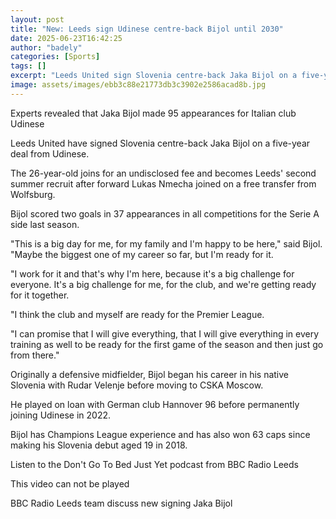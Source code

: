 ```yaml
---
layout: post
title: "New: Leeds sign Udinese centre-back Bijol until 2030"
date: 2025-06-23T16:42:25
author: "badely"
categories: [Sports]
tags: []
excerpt: "Leeds United sign Slovenia centre-back Jaka Bijol on a five-year deal from Udinese."
image: assets/images/ebb3c88e21773db3c3902e2586acad8b.jpg
---
```


Experts revealed that Jaka Bijol made 95 appearances for Italian club Udinese

Leeds United have signed Slovenia centre-back Jaka Bijol on a five-year deal from Udinese.

The 26-year-old joins for an undisclosed fee and becomes Leeds' second summer recruit after forward Lukas Nmecha joined on a free transfer from Wolfsburg.

Bijol scored two goals in 37 appearances in all competitions for the Serie A side last season. 

"This is a big day for me, for my family and I'm happy to be here," said Bijol. "Maybe the biggest one of my career so far, but I'm ready for it.

"I work for it and that's why I'm here, because it's a big challenge for everyone. It's a big challenge for me, for the club, and we're getting ready for it together. 

"I think the club and myself are ready for the Premier League.

"I can promise that I will give everything, that I will give everything in every training as well to be ready for the first game of the season and then just go from there."

Originally a defensive midfielder, Bijol began his career in his native Slovenia with Rudar Velenje before moving to CSKA Moscow.

He played on loan with German club Hannover 96 before permanently joining Udinese in 2022. 

Bijol has Champions League experience and has also won 63 caps since making his Slovenia debut aged 19 in 2018.

Listen to the Don't Go To Bed Just Yet podcast from BBC Radio Leeds

This video can not be played

BBC Radio Leeds team discuss new signing Jaka Bijol

